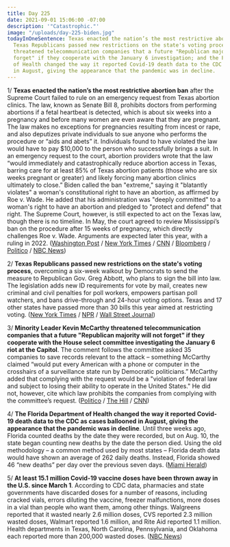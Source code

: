 ```yaml
---
title: Day 225
date: 2021-09-01 15:06:00 -07:00
description: '"Catastrophic."'
image: "/uploads/day-225-biden.jpg"
todayInOneSentence: Texas enacted the nation’s the most restrictive abortion ban;
  Texas Republicans passed new restrictions on the state's voting process; Kevin McCarthy
  threatened telecommunication companies that a future "Republican majority will not
  forget" if they cooperate with the January 6 investigation; and the Florida Department
  of Health changed the way it reported Covid-19 death data to the CDC as cases ballooned
  in August, giving the appearance that the pandemic was in decline.
---
```


1/ **Texas enacted the nation’s the most restrictive abortion ban** after the Supreme Court failed to rule on an emergency request from Texas abortion clinics. The law, known as Senate Bill 8, prohibits doctors from performing abortions if a fetal heartbeat is detected, which is about six weeks into a pregnancy and before many women are even aware that they are pregnant. The law makes no exceptions for pregnancies resulting from incest or rape, and also deputizes private individuals to sue anyone who performs the procedure or “aids and abets” it. Individuals found to have violated the law would have to pay $10,000 to the person who successfully brings a suit. In an emergency request to the court, abortion providers wrote that the law “would immediately and catastrophically reduce abortion access in Texas, barring care for at least 85% of Texas abortion patients (those who are six weeks pregnant or greater) and likely forcing many abortion clinics ultimately to close.” Biden called the ban "extreme," saying it "blatantly violates" a woman's constitutional right to have an abortion, as affirmed by Roe v. Wade. He added that his administration was "deeply committed" to a woman's right to have an abortion and pledged to "protect and defend" that right. The Supreme Court, however, is still expected to act on the Texas law, though there is no timeline. In May, the court agreed to review Mississippi’s ban on the procedure after 15 weeks of pregnancy, which directly challenges Roe v. Wade. Arguments are expected later this year, with a ruling in 2022. ([Washington Post](https://www.washingtonpost.com/politics/courts_law/texas-six-week-abortion-ban/2021/09/01/e53cf372-0a6b-11ec-a6dd-296ba7fb2dce_story.html) / [New York Times](https://www.nytimes.com/2021/09/01/us/supreme-court-texas-abortion.html) / [CNN](https://www.cnn.com/2021/09/01/politics/biden-texas-abortion-ban/index.html) / [Bloomberg](https://www.bloomberg.com/news/articles/2021-09-01/texas-abortion-law-takes-effect-for-now-as-top-court-deliberates?sref=MIBMEEoj) / [Politico](https://www.politico.com/news/2021/09/01/supreme-court-texas-abortion-ban-508275) / [NBC News](https://www.nbcnews.com/politics/white-house/biden-criticizes-texas-harsh-new-abortion-law-vows-defend-abortion-n1278253))

2/ **Texas Republicans passed new restrictions on the state's voting process**, overcoming a six-week walkout by Democrats to send the measure to Republican Gov. Greg Abbott, who plans to sign the bill into law. The legislation adds new ID requirements for vote by mail, creates new criminal and civil penalties for poll workers,  empowers partisan poll watchers, and bans drive-through and 24-hour voting options. Texas and 17 other states have passed more than 30 bills this year aimed at restricting voting. ([New York Times](https://www.nytimes.com/2021/08/31/us/politics/texas-voting-rights-bill.html) / [NPR](https://www.npr.org/2021/08/31/1033068542/texas-voting-restrictions-bill-abbott-republicans) / [Wall Street Journal](https://www.wsj.com/articles/texas-gop-lawmakers-send-voting-bill-to-governors-desk-11630449811?mod=hp_lead_pos3))

3/ **Minority Leader Kevin McCarthy threatened telecommunication companies that a future "Republican majority will not forget" if they cooperate with the House select committee investigating the January 6 riot at the Capitol**. The comment follows the committee asked 35 companies to save records relevant to the attack – something McCarthy claimed “would put every American with a phone or computer in the crosshairs of a surveillance state run by Democratic politicians.” McCarthy added that complying with the request would be a "violation of federal law and subject to losing their ability to operate in the United States." He did not, however, cite which law prohibits the companies from complying with the committee’s request. ([Politico](https://www.politico.com/news/2021/08/31/mccarthy-january-6-threaten-phone-records-requests-508166) / [The Hill](https://thehill.com/homenews/house/570275-mccarthy-says-gop-will-not-forget-if-companies-hand-record-to-jan-6-committee) / [CNN](https://www.cnn.com/2021/08/31/politics/mccarthy-january-6-committee-records-requests-warning/index.html))

4/ **The Florida Department of Health changed the way it reported Covid-19 death data to the CDC as cases ballooned in August, giving the appearance that the pandemic was in decline**. Until three weeks ago, Florida counted deaths by the date they were recorded, but on Aug. 10, the state began counting new deaths by the date the person died. Using the old methodology – a common method used by most states – Florida death data would have shown an average of 262 daily deaths. Instead, Florida showed 46 “new deaths” per day over the previous seven days. ([Miami Herald](https://www.miamiherald.com/news/coronavirus/article253796898.html))

5/ **At least 15.1 million Covid-19 vaccine doses have been thrown away in the U.S. since March 1**. According to CDC data, pharmacies and state governments have discarded doses for a number of reasons, including cracked vials, errors diluting the vaccine, freezer malfunctions, more doses in a vial than people who want them, among other things. Walgreens reported that it wasted nearly 2.6 million doses, CVS reported 2.3 million wasted doses, Walmart reported 1.6 million, and Rite Aid reported 1.1 million. Health departments in Texas, North Carolina, Pennsylvania, and Oklahoma each reported more than 200,000 wasted doses. ([NBC News](https://www.nbcnews.com/news/us-news/america-has-wasted-least-15-million-covid-vaccine-doses-march-n1278211))
